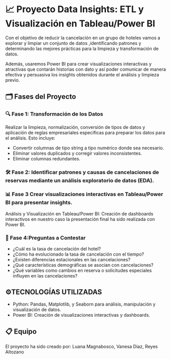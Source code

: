 # 📈 Proyecto Data Insights: ETL y Visualización en Tableau/Power BI

Con el objetivo de reducir la cancelación en un grupo de hoteles vamos a explorar y limpiar un conjunto de datos ,identificando patrones y determinando las mejores prácticas para la limpieza y
transformación de datos.  

Además, usaremos Power BI para  crear visualizaciones interactivas y atractivas que contarán historias con dato y así poder comunicar de manera efectiva y persuasiva los insights obtenidos durante el análisis y limpieza previo.


## 🗂️ Fases del Proyecto

### 🔍 Fase 1: Transformación de los Datos
Realizar la limpieza, normalización, conversión de tipos de datos y aplicación de reglas empresariales específicas para preparar los datos para el análisis. Esto incluye:
- Convertir columnas de tipo string a tipo numérico donde sea necesario.
- Eliminar valores duplicados y corregir valores inconsistentes.
- Eliminar columnas redundantes.

### 🛠️ Fase 2: Identificar patrones y causas de cancelaciones de reservas mediante un análisis exploratorio de datos (EDA).

### 📊 Fase 3 Crear visualizaciones interactivas en Tableau/Power BI para presentar insights.

Análisis y Visualización en Tableau/Power BI: Creación de dashboards interactivos en nuestro caso la presentación final ha sido realizada con Power BI.

### 🧪 Fase 4:Preguntas a Contestar

- ¿Cuál es la tasa de cancelación del hotel?
- ¿Cómo ha evolucionado la tasa de cancelación con el tiempo?
- ¿Existen diferencias estacionales en las cancelaciones?
- ¿Qué características demográficas se asocian con cancelaciones?
- ¿Qué variables como cambios en reserva o solicitudes especiales influyen en las cancelaciones?

## ⚙️TECNOLOGÍAS UTILIZADAS

- Python: Pandas, Matplotlib, y Seaborn para análisis, manipulación y visualización de datos.
- Power BI: Creación de visualizaciones interactivas y dashboards.

## 📋 Equipo

El proyecto ha sido creado por: Luana Magnabosco, Vanesa Diaz, Reyes Altozano


